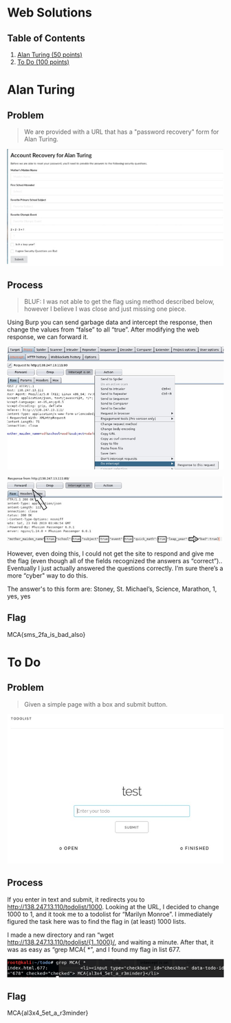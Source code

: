 # Web Solutions
## Table of Contents
1. [Alan Turing (50 points)](#Alan-Turing)
2. [To Do (100 points)](#To-Do)

# Alan Turing
## Problem
> We are provided with a URL that has a "password recovery" form for Alan Turing.

![recoverypage](https://github.com/ryokubaka/CTF-Write-Ups/blob/master/MITRE-CTF-2019/Web/Images/web50turing_main.jpg)

## Process

>BLUF: I was not able to get the flag using method described below, however I believe I was close and just missing one piece.

Using Burp you can send garbage data and intercept the response, then change the values from “false” to all “true”.  After modifying the web response, we can forward it.

![web50turing_intercept](https://github.com/ryokubaka/CTF-Write-Ups/blob/master/MITRE-CTF-2019/Web/Images/web50turing_intercept.jpg)

![web50turing_craft](https://github.com/ryokubaka/CTF-Write-Ups/blob/master/MITRE-CTF-2019/Web/Images/web50turing_craft.jpg)

However, even doing this, I could not get the site to respond and give me the flag (even though all of the fields recognized the answers as “correct”).. Eventually I just actually answered the questions correctly.  I’m sure there’s a more “cyber" way to do this.

The answer's to this form are: Stoney, St. Michael’s, Science, Marathon, 1, yes, yes

## Flag
MCA{sms_2fa_is_bad_also}

# To Do
## Problem
>Given a simple page with a box and submit button.

![web100todo_main](https://github.com/ryokubaka/CTF-Write-Ups/blob/master/MITRE-CTF-2019/Web/Images/web100todo_main.jpg)

## Process
If you enter in text and submit, it redirects you to http://138.247.13.110/todolist/1000. Looking at the URL, I decided to change 1000 to 1, and it took me to a todolist for “Marilyn Monroe”. I immediately figured the task here was to find the flag in (at least) 1000 lists.

I made a new directory and ran “wget http://138.247.13.110/todolist/{1..1000}/, and waiting a minute. After that, it was as easy as “grep MCA{ *”, and I found my flag in list 677.

![web100todo_flag](https://github.com/ryokubaka/CTF-Write-Ups/blob/master/MITRE-CTF-2019/Web/Images/web100todo_flag.jpg)

## Flag
MCA{al3x4_5et_a_r3minder}